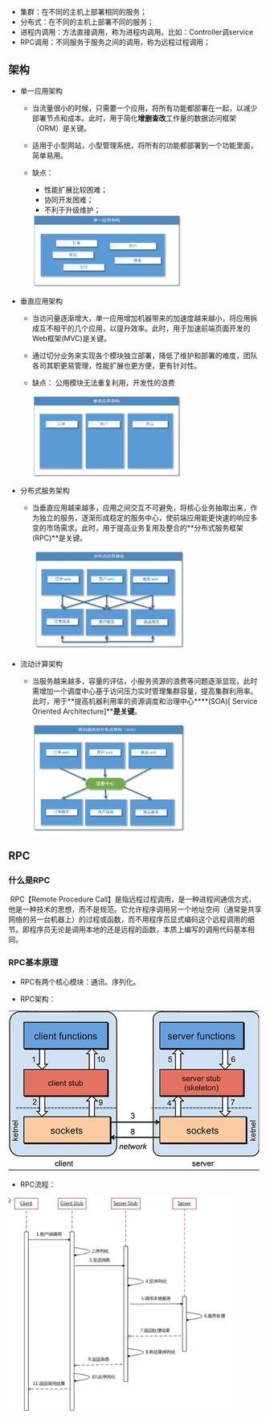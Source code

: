 * 集群：在不同的主机上部署相同的服务；
* 分布式：在不同的主机上部署不同的服务；
* 进程内调用：方法直接调用，称为进程内调用。比如：Controller调service
* RPC调用：不同服务于服务之间的调用，称为远程过程调用；

## 架构

* 单一应用架构

  * 当流量很小的时候，只需要一个应用，将所有功能都部署在一起，以减少部署节点和成本。此时，用于简化**增删查改**工作量的数据访问框架（ORM）是关键。

  * 适用于小型网站，小型管理系统，将所有的功能都部署到一个功能里面，简单易用。

  * 缺点：

    * 性能扩展比较困难；
    * 协同开发困难；
    * 不利于升级维护；

    <img src="img\danyijiagou.png" alt="danyijiagou" style="zoom:50%;" />

* 垂直应用架构

  * 当访问量逐渐增大，单一应用增加机器带来的加速度越来越小，将应用拆成互不相干的几个应用，以提升效率。此时，用于加速前端页面开发的Web框架(MVC)是关键。

  * 通过切分业务来实现各个模块独立部署，降低了维护和部署的难度，团队各司其职更易管理，性能扩展也更方便，更有针对性。

  * 缺点： 公用模块无法重复利用，开发性的浪费

    <img src="img\chuizhi.png" alt="chuizhi" style="zoom:50%;" />

* 分布式服务架构

  * 当垂直应用越来越多，应用之间交互不可避免，将核心业务抽取出来，作为独立的服务，逐渐形成稳定的服务中心，使前端应用能更快速的响应多变的市场需求。此时，用于提高业务复用及整合的**分布式服务框架(RPC)**是关键。

    <img src="img\fenbu.png" alt="fenbu" style="zoom:67%;" />

* 流动计算架构

  * 当服务越来越多，容量的评估，小服务资源的浪费等问题逐渐显现，此时需增加一个调度中心基于访问压力实时管理集群容量，提高集群利用率。此时，用于**提高机器利用率的资源调度和治理中心****(SOA)[ Service Oriented Architecture]****是关键**。

    <img src="img\liudong.png" alt="liudong" style="zoom:67%;" />


## RPC

### 什么是RPC

​		RPC【Remote Procedure Call】是指远程过程调用，是一种进程间通信方式，他是一种技术的思想，而不是规范。它允许程序调用另一个地址空间（通常是共享网络的另一台机器上）的过程或函数，而不用程序员显式编码这个远程调用的细节。即程序员无论是调用本地的还是远程的函数，本质上编写的调用代码基本相同。

### RPC基本原理

 * RPC有两个核心模块：通讯、序列化。

* RPC架构：

![rpcjiagou](img\rpcjiagou.png)

* RPC流程：

<img src="img\rpcliucheng.png" alt="rpcliucheng" style="zoom:75%;" />



